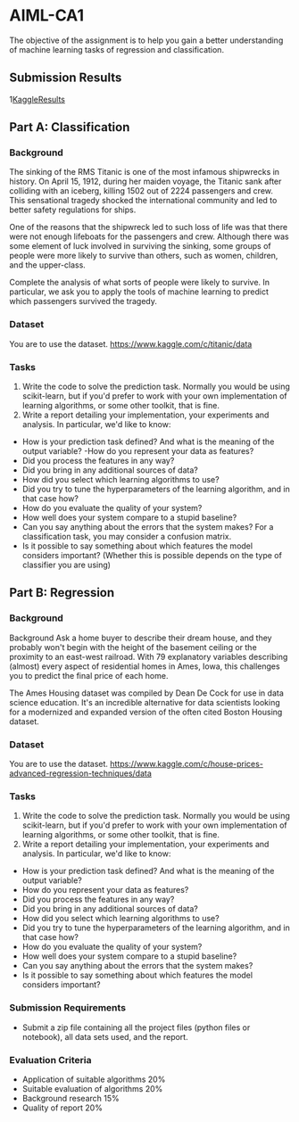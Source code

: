 # AIML-CA1
The objective of the assignment is to help you gain a better understanding of machine learning tasks of regression and classification.
## Submission Results
1[KaggleResults](https://raw.githubusercontent.com/Javiery3889/AIML-CA1/blob/master/Kaggle_Results.PNG)
## Part A: Classification
### Background
The sinking of the RMS Titanic is one of the most infamous shipwrecks in history.  On April 15, 1912, during her maiden voyage, the Titanic sank after colliding with an iceberg, killing 1502 out of 2224 passengers and crew. This sensational tragedy shocked the international community and led to better safety regulations for ships.

One of the reasons that the shipwreck led to such loss of life was that there were not enough lifeboats for the passengers and crew. Although there was some element of luck involved in surviving the sinking, some groups of people were more likely to survive than others, such as women, children, and the upper-class.

Complete the analysis of what sorts of people were likely to survive. In particular, we ask you to apply the tools of machine learning to predict which passengers survived the tragedy.

### Dataset
You are to use the dataset.
https://www.kaggle.com/c/titanic/data 

### Tasks
1. Write the code to solve the prediction task. Normally you would be using scikit-learn, but if you'd prefer to work with your own implementation of learning algorithms, or some other toolkit, that is fine.
2. Write a report detailing your implementation, your experiments and analysis. In particular, we'd like to know:
  - How is your prediction task defined? And what is the meaning of the output variable?
  -How do you represent your data as features?
  - Did you process the features in any way?
  - Did you bring in any additional sources of data?
  - How did you select which learning algorithms to use?
  - Did you try to tune the hyperparameters of the learning algorithm, and in that case how?
  - How do you evaluate the quality of your system?
  - How well does your system compare to a stupid baseline?
  - Can you say anything about the errors that the system makes? For a classification task, you may consider a confusion matrix.
  - Is it possible to say something about which features the model considers important? (Whether this is possible depends on the type of classifier you are using)
## Part B: Regression
### Background
Background
Ask a home buyer to describe their dream house, and they probably won't begin with the height of the basement ceiling or the proximity to an east-west railroad. With 79 explanatory variables describing (almost) every aspect of residential homes in Ames, Iowa, this challenges you to predict the final price of each home.

The Ames Housing dataset was compiled by Dean De Cock for use in data science education. It's an incredible alternative for data scientists looking for a modernized and expanded version of the often cited Boston Housing dataset. 

### Dataset
You are to use the dataset.
https://www.kaggle.com/c/house-prices-advanced-regression-techniques/data  

### Tasks
1. Write the code to solve the prediction task. Normally you would be using scikit-learn, but if you'd prefer to work with your own implementation of learning algorithms, or some other toolkit, that is fine.
2. Write a report detailing your implementation, your experiments and analysis. In particular, we'd like to know:
  -	How is your prediction task defined? And what is the meaning of the output variable?
  -	How do you represent your data as features?
  -	Did you process the features in any way?
  -	Did you bring in any additional sources of data?
  -	How did you select which learning algorithms to use?
  -	Did you try to tune the hyperparameters of the learning algorithm, and in that case how?
  -	How do you evaluate the quality of your system?
  -	How well does your system compare to a stupid baseline?
  -	Can you say anything about the errors that the system makes?
  -	Is it possible to say something about which features the model considers important?

### Submission Requirements
- Submit a zip file containing all the project files (python files or notebook), all data sets used, and the report.

### Evaluation Criteria
- Application of suitable algorithms 	20%
- Suitable evaluation of algorithms 	20%
- Background research 			15%
- Quality of report			20%
